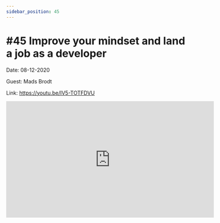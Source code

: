 ```yaml
---
sidebar_position: 45
---
```


# #45 Improve your mindset and land a job as a developer

Date: 08-12-2020

Guest: Mads Brodt

Link: https://youtu.be/IV5-TOTFDVU

<iframe width="560" height="315" src="https://www.youtube.com/embed/IV5-TOTFDVU" title="YouTube video player" frameborder="0" allow="accelerometer; autoplay; clipboard-write; encrypted-media; gyroscope; picture-in-picture; web-share" allowfullscreen></iframe>